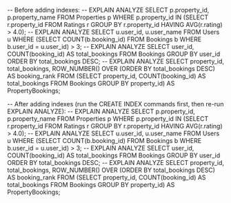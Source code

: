 -- Before adding indexes:
-- EXPLAIN ANALYZE SELECT p.property_id, p.property_name FROM Properties p WHERE p.property_id IN (SELECT r.property_id FROM Ratings r GROUP BY r.property_id HAVING AVG(r.rating) > 4.0);
-- EXPLAIN ANALYZE SELECT u.user_id, u.user_name FROM Users u WHERE (SELECT COUNT(b.booking_id) FROM Bookings b WHERE b.user_id = u.user_id) > 3;
-- EXPLAIN ANALYZE SELECT user_id, COUNT(booking_id) AS total_bookings FROM Bookings GROUP BY user_id ORDER BY total_bookings DESC;
-- EXPLAIN ANALYZE SELECT property_id, total_bookings, ROW_NUMBER() OVER (ORDER BY total_bookings DESC) AS booking_rank FROM (SELECT property_id, COUNT(booking_id) AS total_bookings FROM Bookings GROUP BY property_id) AS PropertyBookings;

-- After adding indexes (run the CREATE INDEX commands first, then re-run EXPLAIN ANALYZE):
-- EXPLAIN ANALYZE SELECT p.property_id, p.property_name FROM Properties p WHERE p.property_id IN (SELECT r.property_id FROM Ratings r GROUP BY r.property_id HAVING AVG(r.rating) > 4.0);
-- EXPLAIN ANALYZE SELECT u.user_id, u.user_name FROM Users u WHERE (SELECT COUNT(b.booking_id) FROM Bookings b WHERE b.user_id = u.user_id) > 3;
-- EXPLAIN ANALYZE SELECT user_id, COUNT(booking_id) AS total_bookings FROM Bookings GROUP BY user_id ORDER BY total_bookings DESC;
-- EXPLAIN ANALYZE SELECT property_id, total_bookings, ROW_NUMBER() OVER (ORDER BY total_bookings DESC) AS booking_rank FROM (SELECT property_id, COUNT(booking_id) AS total_bookings FROM Bookings GROUP BY property_id) AS PropertyBookings;

